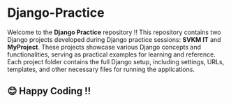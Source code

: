 # Django-Practice

Welcome to the **Django Practice** repository !! This repository contains two Django projects developed during Django practice sessions: **SVKM IT** and **MyProject**. These projects showcase various Django concepts and functionalities, serving as practical examples for learning and reference. Each project folder contains the full Django setup, including settings, URLs, templates, and other necessary files for running the applications.

## 😊 Happy Coding !! 
